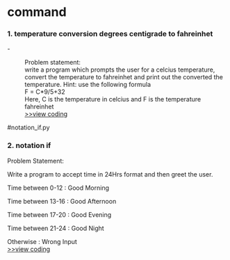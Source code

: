 <h1><b>command</b></h1>
<h3>1. temperature conversion degrees centigrade to fahreinhet</h3>
-<p align="justify"><dd>Problem statement:<br>
write a program which prompts the user for a celcius temperature, convert the temperature to fahreinhet  and print out the converted the temperature.
  Hint: use the following formula<br>
  F = C*9/5+32<br>
  Here, C is the temperature in celcius and F is the temperature fahreinhet <br><a href="https://github.com/faizH3/newbie/blob/MyCourses/MK%20Kita/Praktikum%20pemrograman/PYTHON/1.konversi_suhu.py">>>view coding</a></dd></p> #notation_if.py

<h3>2. notation if</h3>
<p align="justify">Problem Statement:<br>

Write a program to accept time in 24Hrs format and then greet the user.<br>

Time between 0-12 : Good Morning<br>

Time between 13-16 : Good Afternoon<br>

Time between 17-20 : Good Evening<br>

Time between 21-24 : Good Night<br>

Otherwise : Wrong Input<br><a href="https://github.com/faizH3/newbie/blob/MyCourses/MK%20Kita/Praktikum%20pemrograman/PYTHON/2.notation_if.py">>>view coding</a></p>
